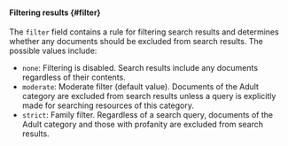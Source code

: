 #### Filtering results {#filter}

The `filter` field contains a rule for filtering search results and determines whether any documents should be excluded from search results. The possible values include:

* `none`: Filtering is disabled. Search results include any documents regardless of their contents.
* `moderate`: Moderate filter (default value). Documents of the Adult category are excluded from search results unless a query is explicitly made for searching resources of this category.
* `strict`: Family filter. Regardless of a search query, documents of the Adult category and those with profanity are excluded from search results.